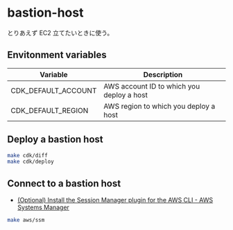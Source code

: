 # bastion-host

とりあえず EC2 立てたいときに使う。

## Envitonment variables

| Variable            | Description                               |
| ------------------- | ----------------------------------------- |
| CDK_DEFAULT_ACCOUNT | AWS account ID to which you deploy a host |
| CDK_DEFAULT_REGION  | AWS region to which you deploy a host     |

## Deploy a bastion host

```sh
make cdk/diff
make cdk/deploy
```

## Connect to a bastion host

- [(Optional) Install the Session Manager plugin for the AWS CLI - AWS Systems Manager](https://docs.aws.amazon.com/systems-manager/latest/userguide/session-manager-working-with-install-plugin.html#install-plugin-macos)

```sh
make aws/ssm
```
